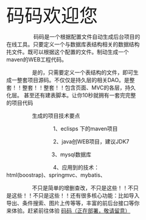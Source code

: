<div><font face="黑体" size=40>码码欢迎您</font></div>
<div class="text-left strp-div-cnt"  style="width:70%;display:inline-block;">
		   <p style="text-indent:40px;">
		       &nbsp &nbsp &nbsp &nbsp 码码是一个根据配置文件自动生成后台项目的在线工具。只要定义一个与数据库表结构相关的数据结构扥文件。既可以根据这个配置的文件。制动生成一个maven的WEB工程代码。
	</p><p style="text-indent:40px;">
		       &nbsp &nbsp &nbsp &nbsp是的，只需要定义一个表结构的文件，即可生成一整套项目源码。不仅仅是持久层的相关DAO。是整套！！整套！！整套！！包含页面、MVC的各层，持久化层。
		      甚至还有建表脚本。让你10秒就拥有一套完完整的项目代码</p>
<p style="text-indent:40px;">
                                &nbsp &nbsp &nbsp &nbsp生成的项目技术要点    
              </p>
              <p style="text-indent:60px;">
                 &nbsp &nbsp &nbsp &nbsp &nbsp &nbsp &nbsp &nbsp 1、eclisps 下的maven项目           
              </p>
               <p style="text-indent:60px;">
                 &nbsp &nbsp &nbsp &nbsp &nbsp &nbsp &nbsp &nbsp 2、java创WEB项目，建议JDK7
              </p>
              <p style="text-indent:60px;">
                  &nbsp &nbsp &nbsp &nbsp &nbsp &nbsp &nbsp &nbsp3、mysql数据库
              </p>
              <p style="text-indent:60px;">
                 &nbsp &nbsp &nbsp &nbsp &nbsp &nbsp &nbsp &nbsp 4、应用到的技术：html(boostrap)、springmvc、mybatis、
              </p>
              <p style="text-indent:40px;">
	 &nbsp &nbsp &nbsp &nbsp不只是简单的增删查改，不只是这些！！不只是这些！！不只是这些！！还有很多核心功能：比如导入导出、条件搜索、图片上传等等，丰富的前后台接口等你来体验。赶紧前往体验 <a href="www.baidu.com">码码（正在部署，敬请留意）</a>
              </p>	
              <p style="text-indent:40px;"> 	     
             </p>	
               <p style="text-indent:40px;"> 
              </p>
   </div>
